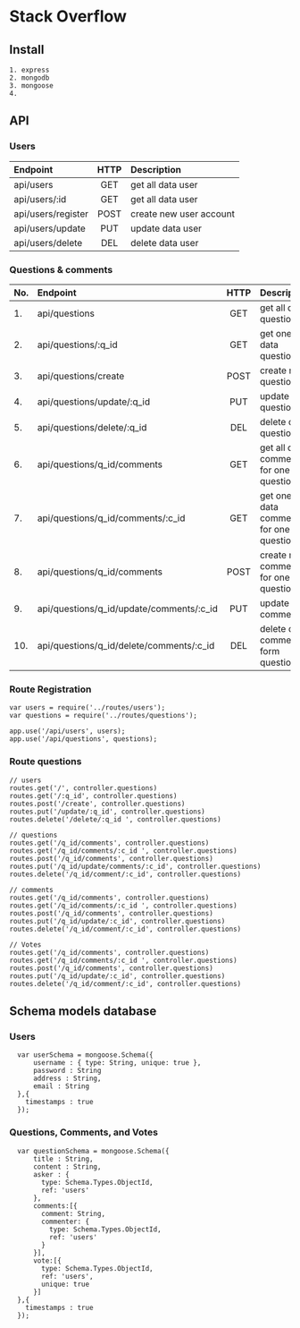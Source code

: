 # Stack Overflow

## Install
```
1. express
2. mongodb
3. mongoose
4.
```

## API

### Users

| Endpoint           | HTTP | Description |
|:-------------------|:----:|:------------|
| api/users          | GET  | get all data user
| api/users/:id      | GET  | get all data user
| api/users/register | POST | create new user account
| api/users/update   | PUT  | update data user
| api/users/delete   | DEL  | delete data user

### Questions & comments

|No.| Endpoint           | HTTP | Description |
|:--|:-------------------|:----:|:------------|
|1.| api/questions                             | GET  | get all data questions
|2.| api/questions/:q_id                       | GET  | get one data questions
|3.| api/questions/create                      | POST | create new questions
|4.| api/questions/update/:q_id                | PUT  | update data questions
|5.| api/questions/delete/:q_id                | DEL  | delete data questions
|6.| api/questions/q_id/comments               | GET  | get all data comments for one questions
|7.| api/questions/q_id/comments/:c_id         | GET  | get one data comments for one questions
|8.| api/questions/q_id/comments               | POST | create new comments for one questions
|9.| api/questions/q_id/update/comments/:c_id  | PUT  | update data comments
|10.| api/questions/q_id/delete/comments/:c_id | DEL  | delete data comments form questions

### Route Registration

```
var users = require('../routes/users');
var questions = require('../routes/questions');

app.use('/api/users', users);
app.use('/api/questions', questions);
```

### Route questions
```
// users
routes.get('/', controller.questions)
routes.get('/:q_id', controller.questions)
routes.post('/create', controller.questions)
routes.put('/update/:q_id', controller.questions)
routes.delete('/delete/:q_id ', controller.questions)

// questions
routes.get('/q_id/comments', controller.questions)
routes.get('/q_id/comments/:c_id ', controller.questions)
routes.post('/q_id/comments', controller.questions)
routes.put('/q_id/update/comments/:c_id', controller.questions)
routes.delete('/q_id/comment/:c_id', controller.questions)

// comments
routes.get('/q_id/comments', controller.questions)
routes.get('/q_id/comments/:c_id ', controller.questions)
routes.post('/q_id/comments', controller.questions)
routes.put('/q_id/update/:c_id', controller.questions)
routes.delete('/q_id/comment/:c_id', controller.questions)

// Votes
routes.get('/q_id/comments', controller.questions)
routes.get('/q_id/comments/:c_id ', controller.questions)
routes.post('/q_id/comments', controller.questions)
routes.put('/q_id/update/:c_id', controller.questions)
routes.delete('/q_id/comment/:c_id', controller.questions)
```

## Schema models database

### Users
```
  var userSchema = mongoose.Schema({
      username : { type: String, unique: true },
      password : String
      address : String,
      email : String
  },{
    timestamps : true
  });
```

### Questions, Comments, and Votes
```
  var questionSchema = mongoose.Schema({
      title : String,
      content : String,
      asker : {
        type: Schema.Types.ObjectId,
        ref: 'users'
      },
      comments:[{
        comment: String,
        commenter: {
          type: Schema.Types.ObjectId,
          ref: 'users'
        }
      }],
      vote:[{
        type: Schema.Types.ObjectId,
        ref: 'users',
        unique: true
      }]
  },{
    timestamps : true
  });
```
